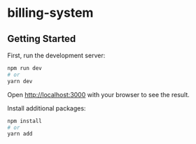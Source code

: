 # billing-system

## Getting Started

First, run the development server:

```bash
npm run dev
# or
yarn dev
```

Open [http://localhost:3000](http://localhost:3000) with your browser to see the result.

Install additional packages:

```bash
npm install
# or
yarn add
```
